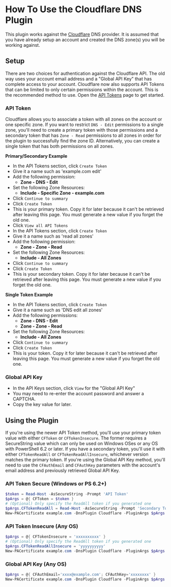 # How To Use the Cloudflare DNS Plugin

This plugin works against the [Cloudflare](https://www.cloudflare.com/dns) DNS provider. It is assumed that you have already setup an account and created the DNS zone(s) you will be working against.

## Setup

There are two choices for authentication against the Cloudflare API. The old way uses your account email address and a "Global API Key" that has complete access to your account. Cloudflare now also supports API Tokens that can be limited to only certain permissions within the account. This is the recommended method to use. Open the [API Tokens](https://dash.cloudflare.com/profile/api-tokens) page to get started.

### API Token

Cloudflare allows you to associate a token with all zones on the account or one specific zone. If you want to restrict `DNS - Edit` permissions to a single zone, you'll need to create a primary token with those permissions and a secondary token that has `Zone - Read` permissions to all zones in order for the plugin to successfully find the zone ID. Alternatively, you can create a single token that has both permissions on all zones.

**Primary/Secondary Example**

* In the API Tokens section, click `Create Token`
* Give it a name such as 'example.com edit'
* Add the following permission:
  * **Zone - DNS - Edit**
* Set the following Zone Resources:
  * **Include - Specific Zone - example.com**
* Click `Continue to summary`
* Click `Create Token`
* This is your primary token. Copy it for later because it can't be retrieved after leaving this page. You must generate a new value if you forget the old one.
* Click `View all API Tokens`
* In the API Tokens section, click `Create Token`
* Give it a name such as 'read all zones'
* Add the following permission:
  * **Zone - Zone - Read**
* Set the following Zone Resources:
  * **Include - All Zones**
* Click `Continue to summary`
* Click `Create Token`
* This is your secondary token. Copy it for later because it can't be retrieved after leaving this page. You must generate a new value if you forget the old one.

**Single Token Example**

* In the API Tokens section, click `Create Token`
* Give it a name such as 'DNS edit all zones'
* Add the following permissions:
  * **Zone - DNS - Edit**
  * **Zone - Zone - Read**
* Set the following Zone Resources:
  * **Include - All Zones**
* Click `Continue to summary`
* Click `Create Token`
* This is your token. Copy it for later because it can't be retrieved after leaving this page. You must generate a new value if you forget the old one.

### Global API Key

* In the API Keys section, click `View` for the "Global API Key"
* You may need to re-enter the account password and answer a CAPTCHA.
* Copy the key value for later.

## Using the Plugin

If you're using the newer API Token method, you'll use your primary token value with either `CFToken` or `CFTokenInsecure`. The former requires a SecureString value which can only be used on Windows OSes or any OS with PowerShell 6.2 or later. If you have a secondary token, you'll use it with either `CFTokenReadAll` or `CFTokenReadAllInsecure`, whichever version matches the primary token. If you're using the Global API Key method, you'll need to use the `CFAuthEmail` and `CFAuthKey` parameters with the account's email address and previously retrieved Global API Key.

### API Token Secure (Windows or PS 6.2+)

```powershell
$token = Read-Host -AsSecureString -Prompt 'API Token'
$pArgs = @{ CFToken = $token }
# (Optional) Only specify the ReadAll token if you generated one
$pArgs.CFTokenReadAll = Read-Host -AsSecureString -Prompt 'Secondary Token'
New-PACertificate example.com -DnsPlugin Cloudflare -PluginArgs $pArgs
```

### API Token Insecure (Any OS)

```powershell
$pArgs = @{ CFTokenInsecure = 'xxxxxxxxxx' }
# (Optional) Only specify the ReadAll token if you generated one
$pArgs.CFTokenReadAllInsecure = 'yyyyyyyyyy'
New-PACertificate example.com -DnsPlugin Cloudflare -PluginArgs $pArgs
```

### Global API Key (Any OS)

```powershell
$pArgs = @{ CFAuthEmail='xxxx@example.com'; CFAuthKey='xxxxxxxx' }
New-PACertificate example.com -DnsPlugin Cloudflare -PluginArgs $pArgs
```
